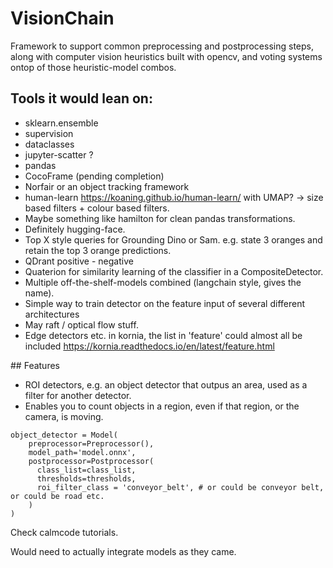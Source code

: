 # VisionChain
Framework to support common preprocessing and postprocessing steps, along with computer vision heuristics built with opencv, and voting systems ontop of those heuristic-model combos. 

## Tools it would lean on: 

* sklearn.ensemble
* supervision
* dataclasses
* jupyter-scatter ? 
* pandas 
* CocoFrame (pending completion)
* Norfair or an object tracking framework
* human-learn https://koaning.github.io/human-learn/ with UMAP?  -> size based filters + colour based filters. 
* Maybe something like hamilton for clean pandas transformations.
* Definitely hugging-face.
* Top X style queries for Grounding Dino or Sam. e.g. state 3 oranges and retain the top 3 orange predictions.
* QDrant positive - negative 
* Quaterion for similarity learning of the classifier in a CompositeDetector.
* Multiple off-the-shelf-models combined (langchain style, gives the name).
* Simple way to train detector on the feature input of several different architectures
* May raft / optical flow stuff. 
* Edge detectors etc. in kornia, the list in 'feature' could almost all be included https://kornia.readthedocs.io/en/latest/feature.html

## Features 

* ROI detectors, e.g. an object detector that outpus an area, used as a filter for another detector.
* Enables you to count objects in a region, even if that region, or the camera, is moving. 
```
object_detector = Model(
    preprocessor=Preprocessor(),
    model_path='model.onnx',
    postprocessor=Postprocessor(
      class_list=class_list,
      thresholds=thresholds,
      roi_filter_class = 'conveyor_belt', # or could be conveyor belt, or could be road etc.
    )
) 
```

Check calmcode tutorials.

Would need to actually integrate models as they came. 
